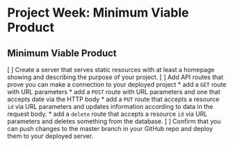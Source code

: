 # Project Week: Minimum Viable Product

## Minimum Viable Product
[ ] Create a server that serves static resources with at least a homepage
    showing and describing the purpose of your project.
[ ] Add API routes that prove you can make a connection to your deployed
    project
    * add a `GET` route with URL parameters
    * add a `POST` route with URL parameters and one that accepts date via
      the HTTP body
    * add a `PUT` route that accepts a resource `id` via URL parameters
      and updates information according to data in the request body.
    * add a `delete` route that accepts a resource `id` via URL parameters
      and deletes something from the database.
[ ] Confirm that you can push changes to the master branch in your GitHub
    repo and deploy them to your deployed server.
